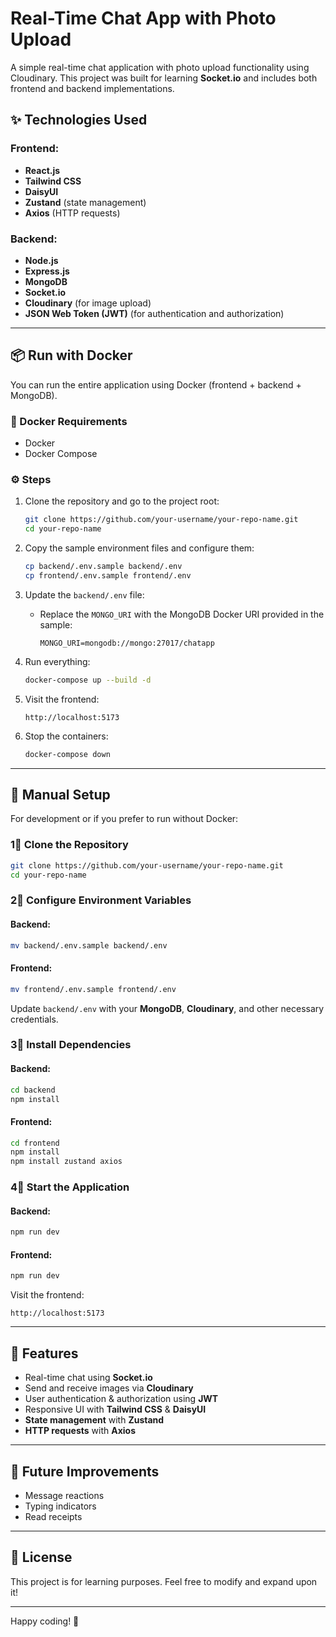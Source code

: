# Real-Time Chat App with Photo Upload

A simple real-time chat application with photo upload functionality using Cloudinary. This project was built for learning **Socket.io** and includes both frontend and backend implementations.

## ✨ Technologies Used

### Frontend:

- **React.js**
- **Tailwind CSS**
- **DaisyUI**
- **Zustand** (state management)
- **Axios** (HTTP requests)

### Backend:

- **Node.js**
- **Express.js**
- **MongoDB**
- **Socket.io**
- **Cloudinary** (for image upload)
- **JSON Web Token (JWT)** (for authentication and authorization)

---

## 📦 Run with Docker

You can run the entire application using Docker (frontend + backend + MongoDB).

### 🐳 Docker Requirements

- Docker
- Docker Compose

### ⚙️ Steps

1. Clone the repository and go to the project root:

   ```bash
   git clone https://github.com/your-username/your-repo-name.git
   cd your-repo-name
   ```

2. Copy the sample environment files and configure them:

   ```bash
   cp backend/.env.sample backend/.env
   cp frontend/.env.sample frontend/.env
   ```

3. Update the `backend/.env` file:

   - Replace the `MONGO_URI` with the MongoDB Docker URI provided in the sample:
     ```env
     MONGO_URI=mongodb://mongo:27017/chatapp
     ```

4. Run everything:

   ```bash
   docker-compose up --build -d
   ```

5. Visit the frontend:

   ```
   http://localhost:5173
   ```

6. Stop the containers:

   ```bash
   docker-compose down
   ```

---

## 🔧 Manual Setup

For development or if you prefer to run without Docker:

### 1⃣ Clone the Repository

```sh
git clone https://github.com/your-username/your-repo-name.git
cd your-repo-name
```

### 2⃣ Configure Environment Variables

#### Backend:

```sh
mv backend/.env.sample backend/.env
```

#### Frontend:

```sh
mv frontend/.env.sample frontend/.env
```

Update `backend/.env` with your **MongoDB**, **Cloudinary**, and other necessary credentials.

### 3⃣ Install Dependencies

#### Backend:

```sh
cd backend
npm install
```

#### Frontend:

```sh
cd frontend
npm install
npm install zustand axios
```

### 4⃣ Start the Application

#### Backend:

```sh
npm run dev
```

#### Frontend:

```sh
npm run dev
```

Visit the frontend:

```
http://localhost:5173
```

---

## 📌 Features

- Real-time chat using **Socket.io**
- Send and receive images via **Cloudinary**
- User authentication & authorization using **JWT**
- Responsive UI with **Tailwind CSS** & **DaisyUI**
- **State management** with **Zustand**
- **HTTP requests** with **Axios**

---

## 🎯 Future Improvements

- Message reactions
- Typing indicators
- Read receipts

---

## 📝 License

This project is for learning purposes. Feel free to modify and expand upon it!

---

Happy coding! 🚀

